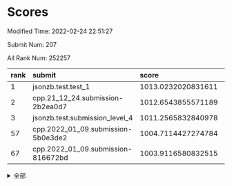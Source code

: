 # Scores

Modified Time: 2022-02-24 22:51:27

Submit Num: 207

All Rank Num: 252257

| rank |               submit               |       score        |       sigma        | pk_num |
| :--- | :--------------------------------- | :----------------- | :----------------- | :----- |
| 1    | jsonzb.test.test_1                 | 1013.0232020831611 | 0.8083245439525467 | 4875   |
| 2    | cpp.21_12_24.submission-2b2ea0d7   | 1012.6543855571189 | 0.8104706941523687 | 4871   |
| 3    | jsonzb.test.submission_level_4     | 1011.2565832840978 | 0.7930505398769865 | 4873   |
| 57   | cpp.2022_01_09.submission-5b0e3de2 | 1004.7114427274784 | 0.717159801054649  | 4872   |
| 67   | cpp.2022_01_09.submission-816672bd | 1003.9116580832515 | 0.7087005806289965 | 4871   |


<details>
<summary>全部</summary>

| rank |                 submit                 |       score        |       sigma        | pk_num |
| :--- | :------------------------------------- | :----------------- | :----------------- | :----- |
| 1    | jsonzb.test.test_1                     | 1013.0232020831611 | 0.8083245439525467 | 4875   |
| 2    | cpp.21_12_24.submission-2b2ea0d7       | 1012.6543855571189 | 0.8104706941523687 | 4871   |
| 3    | jsonzb.test.submission_level_4         | 1011.2565832840978 | 0.7930505398769865 | 4873   |
| 4    | gobigger.level_3.submission_level_3_34 | 1011.0678905400475 | 0.77515143282678   | 4878   |
| 5    | gobigger.level_3.submission_level_3_40 | 1010.9568647553051 | 0.7596539479089316 | 4879   |
| 6    | gobigger.level_3.submission_level_3_15 | 1010.8958438176005 | 0.762778619245689  | 4874   |
| 7    | gobigger.level_3.submission_level_3_38 | 1010.8729059795215 | 0.7568602916719368 | 4872   |
| 8    | gobigger.level_3.submission_level_3_7  | 1010.7884206072151 | 0.7569437063975601 | 4878   |
| 9    | gobigger.level_3.submission_level_3_1  | 1010.7770548170556 | 0.7689076537769662 | 4872   |
| 10   | gobigger.level_3.submission_level_3_36 | 1010.7587200188556 | 0.7605702357691658 | 4869   |
| 11   | gobigger.level_3.submission_level_3_11 | 1010.6458658156758 | 0.7901712767648646 | 4874   |
| 12   | gobigger.level_3.submission_level_3_30 | 1010.6102981300783 | 0.7438283368250248 | 4873   |
| 13   | gobigger.level_3.submission_level_3_0  | 1010.5202110659934 | 0.7619458203139385 | 4872   |
| 14   | gobigger.level_3.submission_level_3_33 | 1010.5069337810804 | 0.7642096436228278 | 4873   |
| 15   | gobigger.level_3.submission_level_3_45 | 1010.3636721516839 | 0.7665386215603703 | 4880   |
| 16   | gobigger.level_3.submission_level_3_37 | 1010.3600236924154 | 0.7750172629039592 | 4874   |
| 17   | gobigger.level_3.submission_level_3_21 | 1010.3335331174111 | 0.7508975787402411 | 4873   |
| 18   | gobigger.level_3.submission_level_3_27 | 1010.3314426562794 | 0.7449909347970132 | 4874   |
| 19   | gobigger.level_3.submission_level_3_2  | 1010.3306449580801 | 0.7426431517105779 | 4870   |
| 20   | gobigger.level_3.submission_level_3_43 | 1010.2986104478546 | 0.7661759000673097 | 4881   |
| 21   | gobigger.level_3.submission_level_3_3  | 1010.2711797503621 | 0.7755701535197556 | 4872   |
| 22   | gobigger.level_3.submission_level_3_48 | 1010.2575700279314 | 0.7485833585505391 | 4874   |
| 23   | gobigger.level_3.submission_level_3_17 | 1010.2285952780463 | 0.7590929657465234 | 4871   |
| 24   | gobigger.level_3.submission_level_3_24 | 1010.2085915581722 | 0.7458730619388219 | 4876   |
| 25   | gobigger.level_3.submission_level_3_25 | 1010.151521350308  | 0.7371568469960212 | 4875   |
| 26   | gobigger.level_3.submission_level_3_20 | 1010.1243638794006 | 0.7370936354596485 | 4869   |
| 27   | gobigger.level_3.submission_level_3_47 | 1010.1147913138598 | 0.7590742915357503 | 4875   |
| 28   | gobigger.level_3.submission_level_3_42 | 1010.0714280242764 | 0.7560495043403427 | 4870   |
| 29   | gobigger.level_3.submission_level_3_35 | 1009.8496630000247 | 0.7785502943159399 | 4878   |
| 30   | gobigger.level_3.submission_level_3_28 | 1009.7985659924344 | 0.7510855116518271 | 4879   |
| 31   | gobigger.level_3.submission_level_3_23 | 1009.7584289985757 | 0.7551908056660512 | 4873   |
| 32   | gobigger.level_3.submission_level_3_41 | 1009.7526140149555 | 0.7546287640258544 | 4876   |
| 33   | gobigger.level_3.submission_level_3_4  | 1009.7221074211701 | 0.7588624674235139 | 4876   |
| 34   | gobigger.level_3.submission_level_3_12 | 1009.5946970306932 | 0.774031479124978  | 4871   |
| 35   | gobigger.level_3.submission_level_3_13 | 1009.547530098235  | 0.7480139310881501 | 4875   |
| 36   | gobigger.level_3.submission_level_3_46 | 1009.4979485526529 | 0.752273813539517  | 4881   |
| 37   | gobigger.level_3.submission_level_3_18 | 1009.4643913879954 | 0.7368662333039554 | 4875   |
| 38   | gobigger.level_3.submission_level_3_29 | 1009.4237497847181 | 0.7494484605753617 | 4873   |
| 39   | gobigger.level_3.submission_level_3_9  | 1009.3722690074327 | 0.7424860924315425 | 4871   |
| 40   | gobigger.level_3.submission_level_3_10 | 1009.3648703892177 | 0.7584526016436477 | 4871   |
| 41   | gobigger.level_3.submission_level_3_39 | 1009.201315666021  | 0.742715026572444  | 4880   |
| 42   | gobigger.level_3.submission_level_3_19 | 1009.1992349701237 | 0.7549062130319046 | 4871   |
| 43   | gobigger.level_3.submission_level_3_6  | 1009.1840676918838 | 0.7611590943962969 | 4873   |
| 44   | gobigger.level_3.submission_level_3_32 | 1009.0716041351559 | 0.7358223137754403 | 4873   |
| 45   | gobigger.level_3.submission_level_3_16 | 1008.9785615363629 | 0.7667716624305475 | 4880   |
| 46   | gobigger.level_3.submission_level_3_14 | 1008.9154632004102 | 0.7485078601989149 | 4879   |
| 47   | gobigger.level_3.submission_level_3_31 | 1008.8297624065303 | 0.7553598087049164 | 4876   |
| 48   | gobigger.level_3.submission_level_3_5  | 1008.8201302634035 | 0.7457630286923297 | 4879   |
| 49   | gobigger.level_3.submission_level_3_49 | 1008.5486554560035 | 0.7530186731719165 | 4878   |
| 50   | gobigger.level_3.submission_level_3_22 | 1008.5410392118747 | 0.7453743216184346 | 4878   |
| 51   | gobigger.level_3.submission_level_3_44 | 1008.2570310058329 | 0.7580623088021224 | 4876   |
| 52   | gobigger.level_3.submission_level_3_26 | 1008.2181991678526 | 0.7487571343275757 | 4878   |
| 53   | gobigger.level_3.submission_level_3_8  | 1008.1699527286532 | 0.7480976642468583 | 4875   |
| 54   | gobigger.level_1.submission_level_1_45 | 1005.1767874694656 | 0.7277350216866683 | 4875   |
| 55   | gobigger.level_1.submission_level_1_31 | 1005.0766040154987 | 0.7157574679000673 | 4874   |
| 56   | gobigger.level_1.submission_level_1_29 | 1004.8655220293855 | 0.7122671248662654 | 4873   |
| 57   | cpp.2022_01_09.submission-5b0e3de2     | 1004.7114427274784 | 0.717159801054649  | 4872   |
| 58   | gobigger.level_1.submission_level_1_34 | 1004.6830510061166 | 0.710014001491459  | 4876   |
| 59   | gobigger.level_1.submission_level_1_0  | 1004.4901012897925 | 0.7169198202574382 | 4865   |
| 60   | gobigger.level_1.submission_level_1_39 | 1004.4637312505367 | 0.7365646304858277 | 4880   |
| 61   | gobigger.level_1.submission_level_1_16 | 1004.4519202906707 | 0.7251553363165336 | 4877   |
| 62   | gobigger.level_1.submission_level_1_32 | 1004.2755852997327 | 0.7233956673441626 | 4874   |
| 63   | gobigger.level_1.submission_level_1_9  | 1004.1844214849581 | 0.7128925604373078 | 4877   |
| 64   | gobigger.level_1.submission_level_1_1  | 1004.0019616478139 | 0.7137659764907002 | 4873   |
| 65   | gobigger.level_1.submission_level_1_7  | 1003.9373402889215 | 0.7055103833748363 | 4876   |
| 66   | gobigger.level_1.submission_level_1_11 | 1003.9266504538551 | 0.7148577864053031 | 4875   |
| 67   | cpp.2022_01_09.submission-816672bd     | 1003.9116580832515 | 0.7087005806289965 | 4871   |
| 68   | gobigger.level_1.submission_level_1_10 | 1003.8731237818688 | 0.7154315888028753 | 4873   |
| 69   | gobigger.level_1.submission_level_1_18 | 1003.849912279184  | 0.7206481972175179 | 4874   |
| 70   | gobigger.level_1.submission_level_1_26 | 1003.8028324719251 | 0.7244201096030777 | 4878   |
| 71   | gobigger.level_1.submission_level_1_2  | 1003.6949524705603 | 0.7136836335130914 | 4879   |
| 72   | gobigger.level_1.submission_level_1_47 | 1003.6497180936348 | 0.7264793649466195 | 4878   |
| 73   | gobigger.level_1.submission_level_1_23 | 1003.6211145179248 | 0.7087755485732524 | 4877   |
| 74   | gobigger.level_1.submission_level_1_46 | 1003.5873395756391 | 0.7138416213066949 | 4875   |
| 75   | gobigger.level_1.submission_level_1_37 | 1003.5040586140577 | 0.7204646269705356 | 4874   |
| 76   | gobigger.level_1.submission_level_1_36 | 1003.4799483412737 | 0.7189963329248718 | 4877   |
| 77   | gobigger.level_1.submission_level_1_13 | 1003.4403942378129 | 0.715140028846278  | 4877   |
| 78   | gobigger.level_1.submission_level_1_30 | 1003.4380656930301 | 0.7250775992893785 | 4871   |
| 79   | gobigger.level_1.submission_level_1_24 | 1003.4139289677881 | 0.7157485446766386 | 4881   |
| 80   | gobigger.level_1.submission_level_1_12 | 1003.3914678484315 | 0.708621654267726  | 4871   |
| 81   | gobigger.level_1.submission_level_1_6  | 1003.3889339519015 | 0.7166220564175342 | 4879   |
| 82   | gobigger.level_1.submission_level_1_27 | 1003.3208930616689 | 0.7172752789451845 | 4875   |
| 83   | gobigger.level_1.submission_level_1_21 | 1003.3204347592227 | 0.7146376235467676 | 4874   |
| 84   | gobigger.level_1.submission_level_1_4  | 1003.3156053374704 | 0.7137142807190103 | 4879   |
| 85   | gobigger.level_1.submission_level_1_5  | 1003.2991065723417 | 0.7103144062619924 | 4870   |
| 86   | gobigger.level_1.submission_level_1_25 | 1003.2304990759408 | 0.7173334271847955 | 4873   |
| 87   | gobigger.level_1.submission_level_1_20 | 1003.1931523727661 | 0.7063148710356252 | 4875   |
| 88   | gobigger.level_1.submission_level_1_48 | 1003.1885524556773 | 0.7042784425036759 | 4877   |
| 89   | gobigger.level_1.submission_level_1_3  | 1003.1642696100346 | 0.7118356831623102 | 4869   |
| 90   | gobigger.level_1.submission_level_1_14 | 1003.0081164813447 | 0.7132655795978159 | 4879   |
| 91   | gobigger.level_1.submission_level_1_8  | 1002.8847575880714 | 0.7169150556916228 | 4879   |
| 92   | gobigger.level_1.submission_level_1_22 | 1002.8687043192875 | 0.7134372403186229 | 4870   |
| 93   | gobigger.level_1.submission_level_1_41 | 1002.8612621748554 | 0.7106970427099024 | 4873   |
| 94   | gobigger.level_1.submission_level_1_49 | 1002.8336141734487 | 0.7121992818103872 | 4876   |
| 95   | gobigger.level_1.submission_level_1_19 | 1002.8186388067156 | 0.7115437240656524 | 4877   |
| 96   | gobigger.level_1.submission_level_1_15 | 1002.7940420923685 | 0.7012682522708962 | 4872   |
| 97   | gobigger.level_1.submission_level_1_28 | 1002.760002685145  | 0.7139506562560708 | 4871   |
| 98   | gobigger.level_1.submission_level_1_42 | 1002.7224287156455 | 0.7106384520180099 | 4875   |
| 99   | gobigger.level_1.submission_level_1_43 | 1002.6962367132185 | 0.7256863868530273 | 4870   |
| 100  | gobigger.level_1.submission_level_1_35 | 1002.6888982292274 | 0.7232722520904723 | 4877   |
| 101  | gobigger.level_1.submission_level_1_38 | 1002.6445081854094 | 0.7064829612850196 | 4870   |
| 102  | gobigger.level_1.submission_level_1_33 | 1002.5209849703042 | 0.7214388669200231 | 4875   |
| 103  | gobigger.level_1.submission_level_1_17 | 1002.3609541128792 | 0.7127591314861719 | 4873   |
| 104  | gobigger.level_1.submission_level_1_44 | 1002.1157576648612 | 0.7074595079166359 | 4872   |
| 105  | gobigger.level_1.submission_level_1_40 | 1001.8946856321901 | 0.7107906253130257 | 4871   |
| 106  | gobigger.random.submission_random_32   | 997.4300398477027  | 0.7092971648729384 | 4880   |
| 107  | gobigger.random.submission_random_3    | 997.3690290367216  | 0.7100330424043607 | 4872   |
| 108  | gobigger.random.submission_random_41   | 997.0517849460339  | 0.719416845370744  | 4873   |
| 109  | gobigger.random.submission_random_47   | 996.8782724151343  | 0.6992999381792923 | 4879   |
| 110  | gobigger.random.submission_random_16   | 996.7807869548295  | 0.7126034020659281 | 4875   |
| 111  | gobigger.random.submission_random_15   | 996.7469361129192  | 0.7177865859570162 | 4875   |
| 112  | gobigger.random.submission_random_1    | 996.7469330496037  | 0.7054077384718356 | 4871   |
| 113  | gobigger.random.submission_random_19   | 996.6998679138336  | 0.7049660534291082 | 4867   |
| 114  | gobigger.random.submission_random_30   | 996.6846866603983  | 0.697535243958289  | 4870   |
| 115  | gobigger.random.submission_random_42   | 996.6493271894852  | 0.7234104687297062 | 4874   |
| 116  | gobigger.random.submission_random_21   | 996.5758196665943  | 0.7082144724011618 | 4875   |
| 117  | gobigger.random.submission_random_4    | 996.4562789977937  | 0.7313025923552696 | 4869   |
| 118  | gobigger.random.submission_random_20   | 996.3482041453921  | 0.711517031094071  | 4872   |
| 119  | gobigger.random.submission_random_22   | 996.3189884649975  | 0.71096388667105   | 4880   |
| 120  | gobigger.random.submission_random_44   | 996.2109974440382  | 0.7178742768294607 | 4875   |
| 121  | gobigger.random.submission_random_26   | 996.2048600934698  | 0.7067063486230931 | 4880   |
| 122  | gobigger.random.submission_random_5    | 996.2025513322255  | 0.6949338805934533 | 4870   |
| 123  | gobigger.random.submission_random_25   | 996.1953336515045  | 0.7057553782284021 | 4865   |
| 124  | gobigger.random.submission_random_39   | 996.1668114802487  | 0.7142631854322911 | 4874   |
| 125  | gobigger.random.submission_random_33   | 996.0385295028932  | 0.7187199505555619 | 4878   |
| 126  | gobigger.random.submission_random_48   | 996.0232781763142  | 0.70417975283512   | 4879   |
| 127  | gobigger.random.submission_random_7    | 996.0168087725808  | 0.7258770694978705 | 4871   |
| 128  | gobigger.random.submission_random_2    | 996.0137245768826  | 0.7180578158918484 | 4870   |
| 129  | gobigger.random.submission_random_43   | 996.0092297574733  | 0.7026822552153709 | 4878   |
| 130  | gobigger.random.submission_random_37   | 995.9998672099395  | 0.7024144233203995 | 4869   |
| 131  | gobigger.random.submission_random_34   | 995.9834504621747  | 0.7087018231237321 | 4876   |
| 132  | gobigger.random.submission_random_24   | 995.9671392297385  | 0.7110386525654431 | 4875   |
| 133  | gobigger.random.submission_random_9    | 995.9504578576448  | 0.7053695892868532 | 4876   |
| 134  | gobigger.random.submission_random_0    | 995.9100366619675  | 0.7158867498097601 | 4872   |
| 135  | gobigger.random.submission_random_49   | 995.9055339967073  | 0.7080042277752392 | 4872   |
| 136  | gobigger.random.submission_random_18   | 995.9009954766397  | 0.7028414075466233 | 4877   |
| 137  | gobigger.random.submission_random_35   | 995.8548307588402  | 0.709464280196314  | 4877   |
| 138  | gobigger.random.submission_random_8    | 995.8321708448257  | 0.720486891876889  | 4874   |
| 139  | gobigger.random.submission_random_12   | 995.8002623313844  | 0.7002736298369598 | 4880   |
| 140  | gobigger.random.submission_random_27   | 995.7136970025152  | 0.7314999523370828 | 4873   |
| 141  | gobigger.random.submission_random_14   | 995.6919336208174  | 0.7111718203433491 | 4875   |
| 142  | gobigger.random.submission_random_6    | 995.6851806716024  | 0.7210969191557733 | 4870   |
| 143  | gobigger.random.submission_random_10   | 995.6227994330914  | 0.7192409353149514 | 4872   |
| 144  | gobigger.random.submission_random_45   | 995.6131325343451  | 0.7183038257846887 | 4874   |
| 145  | gobigger.random.submission_random_23   | 995.5855128638236  | 0.7201757759680457 | 4870   |
| 146  | gobigger.random.submission_random_29   | 995.5705155079555  | 0.7059178576666775 | 4873   |
| 147  | gobigger.random.submission_random_28   | 995.5471262847934  | 0.7135843972475766 | 4872   |
| 148  | gobigger.random.submission_random_13   | 995.5045548273702  | 0.7055211443963555 | 4876   |
| 149  | gobigger.random.submission_random_36   | 995.3518141538597  | 0.697721249158829  | 4873   |
| 150  | gobigger.random.submission_random_31   | 995.2726181496433  | 0.7207165817783804 | 4874   |
| 151  | gobigger.random.submission_random_11   | 995.0376912094895  | 0.7132270899340162 | 4872   |
| 152  | gobigger.random.submission_random_38   | 994.9759042404344  | 0.7166037845228446 | 4875   |
| 153  | gobigger.random.submission_random_17   | 994.9148015265077  | 0.7094813772363386 | 4883   |
| 154  | gobigger.random.submission_random_46   | 994.6273310421943  | 0.6989645981489225 | 4876   |
| 155  | gobigger.random.submission_random_40   | 994.6067470094939  | 0.702631390482745  | 4875   |
| 156  | gobigger.level_2.submission_level_2_22 | 993.9004357845225  | 0.7357829270306453 | 4876   |
| 157  | gobigger.level_2.submission_level_2_18 | 993.3644897909589  | 0.7498140743835031 | 4873   |
| 158  | gobigger.level_2.submission_level_2_44 | 993.3229110986081  | 0.7276497971614763 | 4869   |
| 159  | gobigger.level_2.submission_level_2_4  | 993.2500591914139  | 0.7234620732775934 | 4872   |
| 160  | gobigger.level_2.submission_level_2_37 | 993.1389235625288  | 0.7313915742962144 | 4874   |
| 161  | gobigger.level_2.submission_level_2_5  | 993.1284366278844  | 0.7371383854192507 | 4881   |
| 162  | gobigger.level_2.submission_level_2_7  | 993.1207356821451  | 0.7431228465121895 | 4876   |
| 163  | gobigger.level_2.submission_level_2_48 | 993.0693104766674  | 0.7351418671715511 | 4875   |
| 164  | gobigger.level_2.submission_level_2_1  | 992.8922420549095  | 0.7330764261787693 | 4878   |
| 165  | gobigger.level_2.submission_level_2_2  | 992.8802423602854  | 0.7297013293922752 | 4877   |
| 166  | gobigger.level_2.submission_level_2_6  | 992.8588735659984  | 0.7339017208957638 | 4872   |
| 167  | gobigger.level_2.submission_level_2_40 | 992.8576046008039  | 0.7471272631387686 | 4874   |
| 168  | gobigger.level_2.submission_level_2_24 | 992.8493443885851  | 0.7305768868025115 | 4873   |
| 169  | gobigger.level_2.submission_level_2_49 | 992.7482641357955  | 0.7399472745208704 | 4875   |
| 170  | gobigger.level_2.submission_level_2_0  | 992.721304697325   | 0.7329087339784107 | 4874   |
| 171  | gobigger.level_2.submission_level_2_12 | 992.6640409479653  | 0.7345365680997522 | 4874   |
| 172  | gobigger.level_2.submission_level_2_20 | 992.6491995370109  | 0.7296756254396694 | 4876   |
| 173  | gobigger.level_2.submission_level_2_46 | 992.5379474463946  | 0.7362547156227642 | 4877   |
| 174  | gobigger.level_2.submission_level_2_10 | 992.4832113501716  | 0.7396932071412818 | 4874   |
| 175  | gobigger.level_2.submission_level_2_31 | 992.2662433855671  | 0.7444768842399434 | 4878   |
| 176  | gobigger.level_2.submission_level_2_36 | 992.2512598505227  | 0.7296697453512003 | 4877   |
| 177  | gobigger.level_2.submission_level_2_25 | 992.2158289063992  | 0.7473662589054758 | 4878   |
| 178  | gobigger.level_2.submission_level_2_9  | 992.1669006050982  | 0.752264591590456  | 4874   |
| 179  | gobigger.level_2.submission_level_2_21 | 992.0907808169986  | 0.7403249461192631 | 4875   |
| 180  | gobigger.level_2.submission_level_2_3  | 992.0860401831667  | 0.7664137925232313 | 4872   |
| 181  | gobigger.level_2.submission_level_2_27 | 992.0837273250048  | 0.7392630640547613 | 4875   |
| 182  | gobigger.level_2.submission_level_2_19 | 991.8781612468903  | 0.7331062594482688 | 4878   |
| 183  | gobigger.level_2.submission_level_2_45 | 991.8339260677856  | 0.7653694036399625 | 4878   |
| 184  | gobigger.level_2.submission_level_2_38 | 991.756341758175   | 0.7384996883102803 | 4877   |
| 185  | gobigger.level_2.submission_level_2_15 | 991.6851529814621  | 0.7577813734048023 | 4878   |
| 186  | gobigger.level_2.submission_level_2_47 | 991.6395527254057  | 0.7304192211938046 | 4876   |
| 187  | gobigger.level_2.submission_level_2_29 | 991.56212460368    | 0.7488754640179873 | 4872   |
| 188  | gobigger.level_2.submission_level_2_39 | 991.547819606642   | 0.7515423517197559 | 4877   |
| 189  | gobigger.level_2.submission_level_2_35 | 991.5287353449296  | 0.7683705848827322 | 4876   |
| 190  | gobigger.level_2.submission_level_2_41 | 991.5284970158825  | 0.7465492042903038 | 4878   |
| 191  | gobigger.level_2.submission_level_2_8  | 991.5189446627656  | 0.7466273117355936 | 4872   |
| 192  | gobigger.level_2.submission_level_2_43 | 991.4894801254216  | 0.7415199221271821 | 4868   |
| 193  | gobigger.level_2.submission_level_2_16 | 991.4552255429273  | 0.7539552348697929 | 4874   |
| 194  | gobigger.level_2.submission_level_2_34 | 991.4412485120711  | 0.7601915533979428 | 4873   |
| 195  | gobigger.level_2.submission_level_2_23 | 991.4281444961545  | 0.7579199949023157 | 4876   |
| 196  | gobigger.level_2.submission_level_2_28 | 991.4261013285375  | 0.770471476940385  | 4873   |
| 197  | gobigger.level_2.submission_level_2_32 | 991.3075565249044  | 0.7491618347449485 | 4878   |
| 198  | gobigger.level_2.submission_level_2_14 | 991.275428538588   | 0.7436182880375699 | 4876   |
| 199  | gobigger.level_2.submission_level_2_17 | 991.1811134994601  | 0.7612177376327033 | 4874   |
| 200  | gobigger.level_2.submission_level_2_30 | 991.1435504739547  | 0.7624783969107771 | 4877   |
| 201  | gobigger.level_2.submission_level_2_42 | 991.1037030673809  | 0.7500480126150815 | 4876   |
| 202  | gobigger.level_2.submission_level_2_33 | 990.6018705379122  | 0.7646492961738428 | 4872   |
| 203  | gobigger.level_2.submission_level_2_26 | 990.5107655500882  | 0.7736564439917132 | 4869   |
| 204  | gobigger.level_2.submission_level_2_11 | 990.3865050901207  | 0.7770300376446471 | 4872   |
| 205  | gobigger.level_2.submission_level_2_13 | 990.0638275692755  | 0.7849730158564713 | 4873   |
| 206  | gobigger.none.submission_none_1        | 977.1824619245679  | 1.3964121350312135 | 4875   |
| 207  | gobigger.none.submission_none_0        | 975.7934677424431  | 1.5062619450769585 | 4875   |

</details>